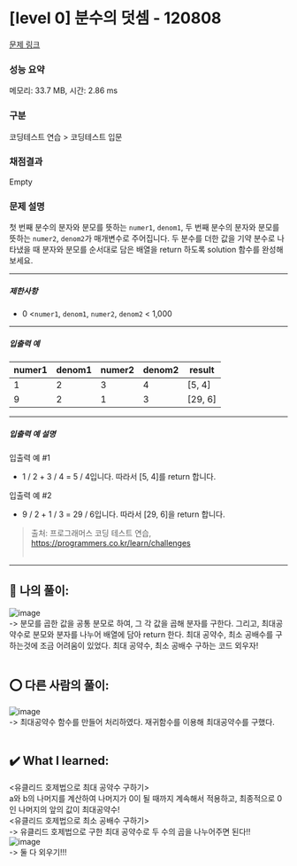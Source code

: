 # [level 0] 분수의 덧셈 - 120808 

[문제 링크](https://school.programmers.co.kr/learn/courses/30/lessons/120808?language=javascript) 

### 성능 요약

메모리: 33.7 MB, 시간: 2.86 ms

### 구분

코딩테스트 연습 > 코딩테스트 입문

### 채점결과

Empty

### 문제 설명

<p>첫 번째 분수의 분자와 분모를 뜻하는 <code>numer1</code>, <code>denom1</code>, 두 번째 분수의 분자와 분모를 뜻하는 <code>numer2</code>, <code>denom2</code>가 매개변수로 주어집니다. 두 분수를 더한 값을 기약 분수로 나타냈을 때 분자와 분모를 순서대로 담은 배열을 return 하도록 solution 함수를 완성해보세요.</p>

<hr>

<h5>제한사항</h5>

<ul>
<li>0 &lt;<code>numer1</code>, <code>denom1</code>,&nbsp;<code>numer2</code>, <code>denom2</code> &lt; 1,000</li>
</ul>

<hr>

<h5>입출력 예</h5>
<table class="table">
        <thead><tr>
<th>numer1</th>
<th>denom1</th>
<th>numer2</th>
<th>denom2</th>
<th>result</th>
</tr>
</thead>
        <tbody><tr>
<td>1</td>
<td>2</td>
<td>3</td>
<td>4</td>
<td>[5, 4]</td>
</tr>
<tr>
<td>9</td>
<td>2</td>
<td>1</td>
<td>3</td>
<td>[29, 6]</td>
</tr>
</tbody>
      </table>
<hr>

<h5>입출력 예 설명</h5>

<p>입출력 예 #1</p>

<ul>
<li>1 / 2 + 3 / 4 = 5 / 4입니다. 따라서 [5, 4]를 return 합니다.</li>
</ul>

<p>입출력 예 #2</p>

<ul>
<li>9 / 2 + 1 / 3 = 29 / 6입니다. 따라서 [29, 6]을 return 합니다.</li>
</ul>


> 출처: 프로그래머스 코딩 테스트 연습, https://programmers.co.kr/learn/challenges  <br><br>

<hr>

## 🎁 나의 풀이: <br>
![image](https://github.com/An-jisu/Algorithm/assets/70849122/759539ca-dcaa-479a-abfc-17e1350152c7) <br>
-> 분모를 곱한 값을 공통 분모로 하여, 그 각 값을 곱해 분자를 구한다. 그리고, 최대공약수로 분모와 분자를 나누어 배열에 담아 return 한다. 최대 공약수, 최소 공배수를 구하는것에 조금 어려움이 있었다. 최대 공약수, 최소 공배수 구하는 코드 외우자! <br><br>

## ⭕ 다른 사람의 풀이: <br>
![image](https://github.com/An-jisu/Algorithm/assets/70849122/6df0e8cf-5220-44cb-bc7a-053d8b9d8faa) <br>
-> 최대공약수 함수를 만들어 처리하였다. 재귀함수를 이용해 최대공약수를 구했다. <br><br>


## ✔️ What I learned: <br>
<유클리드 호제법으로 최대 공약수 구하기><br>
a와 b의 나머지를 계산하여 나머지가 0이 될 때까지 계속해서 적용하고, 최종적으로 0인 나머지의 앞의 값이 최대공약수! <br>
<유클리드 호제법으로 최소 공배수 구하기><br>
-> 유클리드 호제법으로 구한 최대 공약수로 두 수의 곱을 나누어주면 된다!! <br>
![image](https://github.com/An-jisu/Algorithm/assets/70849122/32483f8b-e969-456f-9091-302ca71cf525) <br>
-> 둘 다 외우기!!!
